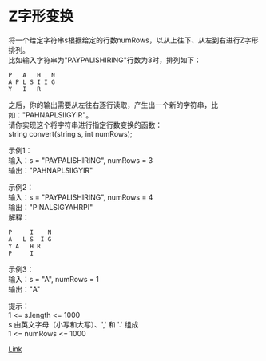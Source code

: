 <h1>Z字形变换</h1>

将一个给定字符串s根据给定的行数numRows，以从上往下、从左到右进行Z字形排列。</br>
比如输入字符串为"PAYPALISHIRING"行数为3时，排列如下：</br>

    P   A   H   N
    A P L S I I G
    Y   I   R

之后，你的输出需要从左往右逐行读取，产生出一个新的字符串，比如："PAHNAPLSIIGYIR"。</br>
请你实现这个将字符串进行指定行数变换的函数：</br>
string convert(string s, int numRows);</br>

示例1：</br>
输入：s = "PAYPALISHIRING", numRows = 3</br>
输出："PAHNAPLSIIGYIR"</br>

示例2：</br>
输入：s = "PAYPALISHIRING", numRows = 4</br>
输出："PINALSIGYAHRPI"</br>
解释：</br>

    P     I    N
    A   L S  I G
    Y A   H R
    P     I

示例3：</br>
输入：s = "A", numRows = 1</br>
输出："A"</br>

提示：</br>
1 <= s.length <= 1000</br>
s 由英文字母（小写和大写）、',' 和 '.' 组成</br>
1 <= numRows <= 1000</br>

[Link](https://leetcode-cn.com/problems/zigzag-conversion/)